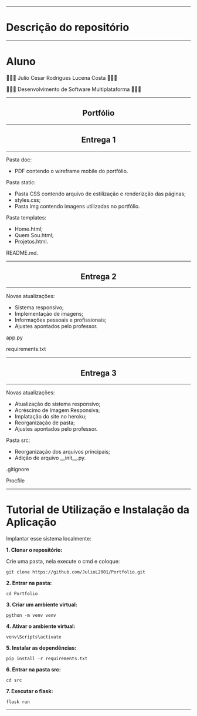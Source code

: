 <hr>

# Descrição do repositório

<hr>

# Aluno

🍕🍕🍕 Julio Cesar Rodrigues Lucena Costa 🍕🍕🍕

🍕🍕🍕 Desenvolvimento de Software Multiplataforma 🍕🍕🍕

<hr>


<h2 align="center">Portfólio</h2>

<hr>
 <div>
 <div>
    <h2 align="center">Entrega 1</h2>
   
 <hr>
     <p>Pasta doc:<p> 
<ul>
  <li>PDF contendo o wireframe mobile do portfólio.</li>
</ul>
<p>Pasta static:</p>
<ul> 
  <li>Pasta CSS contendo arquivo de estilização e renderizção das páginas;</li>
    <li>styles.css;</li>
  <li>Pasta img contendo imagens utilizadas no portfólio.</li>
</ul>

<p>Pasta templates:</p>
<ul> 
  <li>Home.html;</li>
  <li>Quem Sou.html;</li>
  <li>Projetos.html.</li>
</ul>

<p>README.md.</p>

<hr>
   
 
  
 <div>
   <h2 align="center"> Entrega 2 </h2>
   
 <hr>
   
   <P>Novas atualizações: <P>
      <ul>
        <Li>Sistema responsivo;</li>
        <Li>Implementação de imagens;</li>
        <li>Informações pessoais e profissionais;</li>
        <li>Ajustes apontados pelo professor.</li>
      </ul>
 </div>
  

  
  

<p>app.py<p>
<p>requirements.txt<p> 

<hr>
 
   <h2 align="center"> Entrega 3 </h2>
     <hr>

<P>Novas atualizações: <P>
      <ul>
        <Li>Atualização do sistema responsivo;</li>
        <Li>Acréscimo de Imagem Responsiva;</li>
        <li>Implatação do site no heroku;</li>
        <li>Reorganização de pasta;</li>
        <li>Ajustes apontados pelo professor.</li>
      </ul>
 
<P>Pasta src: <P>
      <ul>
        <Li>Reorganização dos arquivos principais;</li>
        <li>Adição de arquivo __init__.py.</li>
      </ul>
 
<p>.gitignore<p>
<p>Procfile<p>

<hr>
     
 <h1> Tutorial de Utilização e Instalação da Aplicação </h1>



Implantar esse sistema localmente:


    
<strong> 1. Clonar o repositório: </strong>
    
Crie uma pasta, nela execute o cmd e coloque:
    
```console
git clone https://github.com/JulioL2001/Portfolio.git
```
    
<strong> 2. Entrar na pasta:</strong> 


```console
cd Portfolio
```

<strong> 3. Criar um ambiente virtual:</strong> 

```console
python -m venv venv
```

<strong> 4. Ativar o ambiente virtual:</strong>

```console
venv\Scripts\activate
```
    
<strong> 5. Instalar as dependências:</strong>
    
```console
pip install -r requirements.txt
```
  
<strong> 6. Entrar na pasta src:</strong>
    
    
```console
cd src
```
    
<strong> 7. Executar o flask:</strong>
    
    
```console
flask run
```


<hr>
